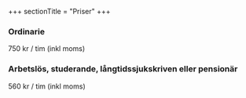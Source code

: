 +++
sectionTitle = "Priser"
+++
### Ordinarie
750 kr / tim (inkl moms)

### Arbetslös, studerande, långtidssjukskriven eller pensionär
560 kr / tim (inkl moms)
